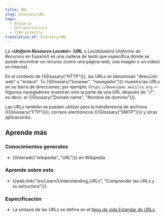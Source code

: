 ```yaml
---
title: URL
slug: Glossary/URL
tags:
  - Glosario
  - Infraestructura
  - l10n:priority
translation_of: Glossary/URL
---
```

La «**_Uniform Resource Locator_**» (**URL** o _Localizadora Uniforme de Recursos_ en Español) es una cadena de texto que especifica dónde se puede encontrar un recurso (como una página web, una imagen o un video) en Internet.

En el contexto de {{Glossary("HTTP")}}, las URLs se denominan "dirección web" o "enlace". Tu {{Glossary("browser", "navegador")}} muestra las URLs en su barra de direcciones, por ejemplo: `https://developer.mozilla.org` — Algunos navegadores muestran solo la parte de una URL después de "//", es decir, el {{Glossary("Domain name", "Nombre de dominio")}}.

Las URLs también se pueden utilizar para la transferencia de archivos ({{Glossary("FTP")}}), correos electrónicos ({{Glossary("SMTP")}}) y otras aplicaciones.

## Aprende más

### Conocimientos generales

- {{Interwiki("wikipedia", "URL")}} en Wikipedia

### Aprende sobre esto

- {{web.link("/es/Learn/Understanding_URLs", "Comprender las URLs y su estructura")}}

### Especificación

- La sintaxis de las URLs se define en el [lleno de vida Estándar de URLs](https://url.spec.whatwg.org/).
